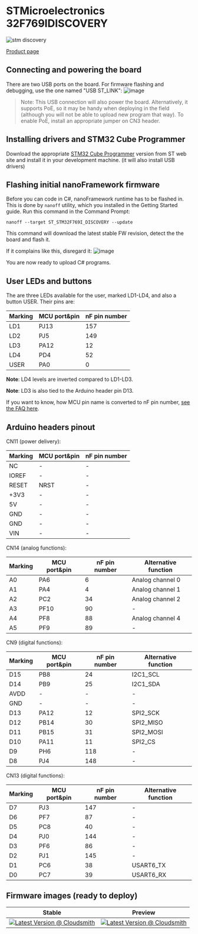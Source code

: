 # STMicroelectronics 32F769IDISCOVERY

![stm discovery](../../images/reference-targets/stm32f769i-disco.jpg)

[Product page](http://www.st.com/en/evaluation-tools/32f769idiscovery.html)

## Connecting and powering the board

There are two USB ports on the board. For firmware flashing and debugging, use the one named "USB ST_LINK":
![image](https://user-images.githubusercontent.com/71982803/132203876-38002367-37d2-49e0-b6c4-d417352cd6a6.png)

>Note: This USB connection will also power the board. Alternatively, it supports PoE, so it may be handy when deploying in the field (although you will not be able to upload new program that way). To enable PoE, install an appropriate jumper on CN3 header.

## Installing drivers and STM32 Cube Programmer

Download the appropriate [STM32 Cube Programmer](https://www.st.com/en/development-tools/stm32cubeprog.html) version from ST web site and install it in your development machine. (it will also install USB drivers)

## Flashing initial nanoFramework firmware

Before you can code in C#, nanoFramework runtime has to be flashed in. This is done by `nanoff` utility, which you installed in the Getting Started guide. Run this command in the Command Prompt:

`nanoff --target ST_STM32F769I_DISCOVERY --update`

This command will download the latest stable FW revision, detect the the board and flash it.

If it complains like this, disregard it:
![image](https://user-images.githubusercontent.com/71982803/132205447-64ad0120-7477-4a49-8a03-feefce789a57.png)

You are now ready to upload C# programs.

## User LEDs and buttons

The are three LEDs available for the user, marked LD1-LD4, and also a button USER. Their pins are:

|Marking|MCU port&pin|nF pin number|
|---|---|---|
|LD1|PJ13|157|
|LD2|PJ5|149|
|LD3|PA12|12|
|LD4|PD4|52|
|USER|PA0|0|

**Note**: LD4 levels are inverted compared to LD1-LD3.

**Note**: LD3 is also tied to the Arduino header pin D13.

If you want to know, how MCU pin name is converted to nF pin number, [see the FAQ here](https://docs.nanoframework.net/content/faq/working-with-stm32-targets.html).

## Arduino headers pinout

CN11 (power delivery):

|Marking|MCU port&pin|nF pin number|
|---|---|---|
|NC|-|-|
|IOREF|-|-|
|RESET|NRST|-|
|+3V3|-|-|
|5V|-|-|
|GND|-|-|
|GND|-|-|
|VIN|-|-|

CN14 (analog functions):

|Marking|MCU port&pin|nF pin number|Alternative function|
|---|---|---|---|
|A0|PA6|6|Analog channel 0|
|A1|PA4|4|Analog channel 1|
|A2|PC2|34|Analog channel 2|
|A3|PF10|90|-|
|A4|PF8|88|Analog channel 4|
|A5|PF9|89|-|

CN9 (digital functions):

|Marking|MCU port&pin|nF pin number|Alternative function|
|---|---|---|---|
|D15|PB8|24|I2C1_SCL|
|D14|PB9|25|I2C1_SDA|
|AVDD|-|-|-|
|GND|-|-|-|
|D13|PA12|12|SPI2_SCK|
|D12|PB14|30|SPI2_MISO|
|D11|PB15|31|SPI2_MOSI|
|D10|PA11|11|SPI2_CS|
|D9|PH6|118|-|
|D8|PJ4|148|-|

CN13 (digital functions):

|Marking|MCU port&pin|nF pin number|Alternative function|
|---|---|---|---|
|D7|PJ3|147|-|
|D6|PF7|87|-|
|D5|PC8|40|-|
|D4|PJ0|144|-|
|D3|PF6|86|-|
|D2|PJ1|145|-|
|D1|PC6|38|USART6_TX|
|D0|PC7|39|USART6_RX|

## Firmware images (ready to deploy)

| Stable | Preview |
|---|---|
| [![Latest Version @ Cloudsmith](https://api-prd.cloudsmith.io/v1/badges/version/net-nanoframework/nanoframework-images/raw/ST_STM32F769I_DISCOVERY/latest/x/?render=true)](https://cloudsmith.io/~net-nanoframework/repos/nanoframework-images/packages/detail/raw/ST_STM32F769I_DISCOVERY/latest/) | [![Latest Version @ Cloudsmith](https://api-prd.cloudsmith.io/v1/badges/version/net-nanoframework/nanoframework-images-dev/raw/ST_STM32F769I_DISCOVERY/latest/x/?render=true)](https://cloudsmith.io/~net-nanoframework/repos/nanoframework-images-dev/packages/detail/raw/ST_STM32F769I_DISCOVERY/latest/) |
